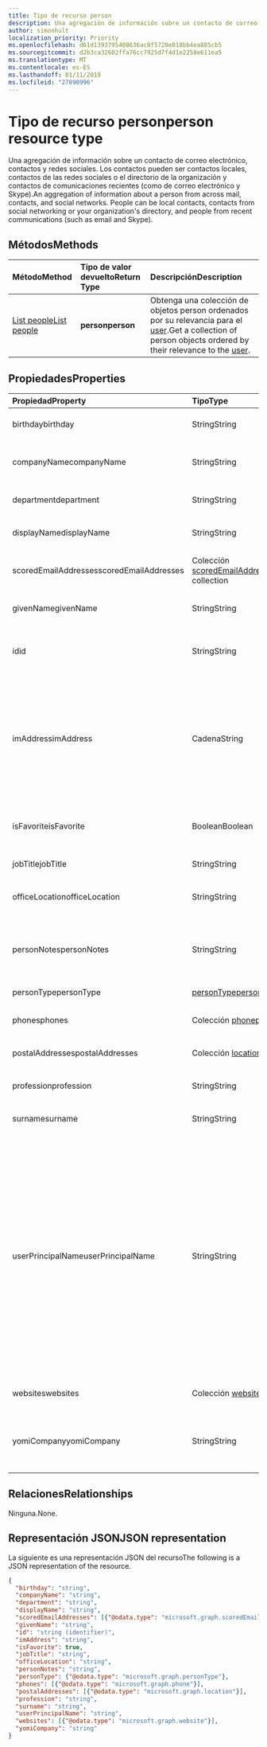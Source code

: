 ```yaml
---
title: Tipo de recurso person
description: Una agregación de información sobre un contacto de correo electrónico, contactos y redes sociales. Los contactos pueden ser contactos locales, contactos de las redes sociales o el directorio de la organización y contactos de comunicaciones recientes (como de correo electrónico y Skype).
author: simonhult
localization_priority: Priority
ms.openlocfilehash: d61d1393795408636ac8f5720e018bb4ea885cb5
ms.sourcegitcommit: d2b3ca32602ffa76cc7925d7f4d1e2258e611ea5
ms.translationtype: MT
ms.contentlocale: es-ES
ms.lasthandoff: 01/11/2019
ms.locfileid: "27890996"
---
```

# <a name="person-resource-type"></a><span data-ttu-id="4527f-104">Tipo de recurso person</span><span class="sxs-lookup"><span data-stu-id="4527f-104">person resource type</span></span>

<span data-ttu-id="4527f-p102">Una agregación de información sobre un contacto de correo electrónico, contactos y redes sociales. Los contactos pueden ser contactos locales, contactos de las redes sociales o el directorio de la organización y contactos de comunicaciones recientes (como de correo electrónico y Skype).</span><span class="sxs-lookup"><span data-stu-id="4527f-p102">An aggregation of information about a person from across mail, contacts, and social networks. People can be local contacts, contacts from social networking or your organization's directory, and people from recent communications (such as email and Skype).</span></span>

## <a name="methods"></a><span data-ttu-id="4527f-107">Métodos</span><span class="sxs-lookup"><span data-stu-id="4527f-107">Methods</span></span>

| <span data-ttu-id="4527f-108">Método</span><span class="sxs-lookup"><span data-stu-id="4527f-108">Method</span></span> | <span data-ttu-id="4527f-109">Tipo de valor devuelto</span><span class="sxs-lookup"><span data-stu-id="4527f-109">Return Type</span></span> | <span data-ttu-id="4527f-110">Descripción</span><span class="sxs-lookup"><span data-stu-id="4527f-110">Description</span></span> |
|:---------------|:--------|:----------|
|[<span data-ttu-id="4527f-111">List people</span><span class="sxs-lookup"><span data-stu-id="4527f-111">List people</span></span>](../api/user-list-people.md) | <span data-ttu-id="4527f-112">**person**</span><span class="sxs-lookup"><span data-stu-id="4527f-112">**person**</span></span> |<span data-ttu-id="4527f-113">Obtenga una colección de objetos person ordenados por su relevancia para el [user](../resources/user.md).</span><span class="sxs-lookup"><span data-stu-id="4527f-113">Get a collection of person objects ordered by their relevance to the [user](../resources/user.md).</span></span>|

## <a name="properties"></a><span data-ttu-id="4527f-114">Propiedades</span><span class="sxs-lookup"><span data-stu-id="4527f-114">Properties</span></span>

| <span data-ttu-id="4527f-115">Propiedad</span><span class="sxs-lookup"><span data-stu-id="4527f-115">Property</span></span> | <span data-ttu-id="4527f-116">Tipo</span><span class="sxs-lookup"><span data-stu-id="4527f-116">Type</span></span> | <span data-ttu-id="4527f-117">Descripción</span><span class="sxs-lookup"><span data-stu-id="4527f-117">Description</span></span> |
|:---------------|:--------|:----------|
|<span data-ttu-id="4527f-118">birthday</span><span class="sxs-lookup"><span data-stu-id="4527f-118">birthday</span></span>|<span data-ttu-id="4527f-119">String</span><span class="sxs-lookup"><span data-stu-id="4527f-119">String</span></span>|<span data-ttu-id="4527f-120">Cumpleaños del contacto.</span><span class="sxs-lookup"><span data-stu-id="4527f-120">The person's birthday.</span></span>|
|<span data-ttu-id="4527f-121">companyName</span><span class="sxs-lookup"><span data-stu-id="4527f-121">companyName</span></span>|<span data-ttu-id="4527f-122">String</span><span class="sxs-lookup"><span data-stu-id="4527f-122">String</span></span>|<span data-ttu-id="4527f-123">Nombre de la compañía del contacto.</span><span class="sxs-lookup"><span data-stu-id="4527f-123">The name of the person's company.</span></span>|
|<span data-ttu-id="4527f-124">department</span><span class="sxs-lookup"><span data-stu-id="4527f-124">department</span></span>|<span data-ttu-id="4527f-125">String</span><span class="sxs-lookup"><span data-stu-id="4527f-125">String</span></span>|<span data-ttu-id="4527f-126">Departamento del contacto.</span><span class="sxs-lookup"><span data-stu-id="4527f-126">The person's department.</span></span>|
|<span data-ttu-id="4527f-127">displayName</span><span class="sxs-lookup"><span data-stu-id="4527f-127">displayName</span></span>|<span data-ttu-id="4527f-128">String</span><span class="sxs-lookup"><span data-stu-id="4527f-128">String</span></span>|<span data-ttu-id="4527f-129">Nombre para mostrar del contacto.</span><span class="sxs-lookup"><span data-stu-id="4527f-129">The person's display name.</span></span>|
|<span data-ttu-id="4527f-130">scoredEmailAddresses</span><span class="sxs-lookup"><span data-stu-id="4527f-130">scoredEmailAddresses</span></span>|<span data-ttu-id="4527f-131">Colección [scoredEmailAddress](scoredemailaddress.md)</span><span class="sxs-lookup"><span data-stu-id="4527f-131">[scoredEmailAddress](scoredemailaddress.md) collection</span></span>|<span data-ttu-id="4527f-132">Direcciones de correo electrónico del contacto.</span><span class="sxs-lookup"><span data-stu-id="4527f-132">The person's email addresses.</span></span>|
|<span data-ttu-id="4527f-133">givenName</span><span class="sxs-lookup"><span data-stu-id="4527f-133">givenName</span></span>|<span data-ttu-id="4527f-134">String</span><span class="sxs-lookup"><span data-stu-id="4527f-134">String</span></span>|<span data-ttu-id="4527f-135">Nombre propio del contacto.</span><span class="sxs-lookup"><span data-stu-id="4527f-135">The person's given name.</span></span>|
|<span data-ttu-id="4527f-136">id</span><span class="sxs-lookup"><span data-stu-id="4527f-136">id</span></span>|<span data-ttu-id="4527f-137">String</span><span class="sxs-lookup"><span data-stu-id="4527f-137">String</span></span>|<span data-ttu-id="4527f-p103">Identificador único del contacto. Solo lectura.</span><span class="sxs-lookup"><span data-stu-id="4527f-p103">The person's unique identifier. Read-only.</span></span>|
|<span data-ttu-id="4527f-140">imAddress</span><span class="sxs-lookup"><span data-stu-id="4527f-140">imAddress</span></span>|<span data-ttu-id="4527f-141">Cadena</span><span class="sxs-lookup"><span data-stu-id="4527f-141">String</span></span>|<span data-ttu-id="4527f-p104">Dirección del protocolo de inicio de sesión (SIP) de voz sobre IP (VOIP) del servicio de mensajería instantánea correspondiente al usuario. Solo lectura.</span><span class="sxs-lookup"><span data-stu-id="4527f-p104">The instant message voice over IP (VOIP) session initiation protocol (SIP) address for the user. Read-only.</span></span>|
|<span data-ttu-id="4527f-144">isFavorite</span><span class="sxs-lookup"><span data-stu-id="4527f-144">isFavorite</span></span>|<span data-ttu-id="4527f-145">Boolean</span><span class="sxs-lookup"><span data-stu-id="4527f-145">Boolean</span></span>|<span data-ttu-id="4527f-146">`true` si el usuario ha marcado este contacto como favorito.</span><span class="sxs-lookup"><span data-stu-id="4527f-146">`true` if the user has flagged this person as a favorite.</span></span>|
|<span data-ttu-id="4527f-147">jobTitle</span><span class="sxs-lookup"><span data-stu-id="4527f-147">jobTitle</span></span>|<span data-ttu-id="4527f-148">String</span><span class="sxs-lookup"><span data-stu-id="4527f-148">String</span></span>|<span data-ttu-id="4527f-149">Puesto del contacto.</span><span class="sxs-lookup"><span data-stu-id="4527f-149">The person's job title.</span></span>|
|<span data-ttu-id="4527f-150">officeLocation</span><span class="sxs-lookup"><span data-stu-id="4527f-150">officeLocation</span></span>|<span data-ttu-id="4527f-151">String</span><span class="sxs-lookup"><span data-stu-id="4527f-151">String</span></span>|<span data-ttu-id="4527f-152">Ubicación de la oficina del contacto.</span><span class="sxs-lookup"><span data-stu-id="4527f-152">The location of the person's office.</span></span>|
|<span data-ttu-id="4527f-153">personNotes</span><span class="sxs-lookup"><span data-stu-id="4527f-153">personNotes</span></span>|<span data-ttu-id="4527f-154">String</span><span class="sxs-lookup"><span data-stu-id="4527f-154">String</span></span>|<span data-ttu-id="4527f-155">Notas de forma libre que el usuario ha tomado sobre este contacto.</span><span class="sxs-lookup"><span data-stu-id="4527f-155">Free-form notes that the user has taken about this person.</span></span>|
|<span data-ttu-id="4527f-156">personType</span><span class="sxs-lookup"><span data-stu-id="4527f-156">personType</span></span>|[<span data-ttu-id="4527f-157">personType</span><span class="sxs-lookup"><span data-stu-id="4527f-157">personType</span></span>](persontype.md) |<span data-ttu-id="4527f-158">Tipo de contacto.</span><span class="sxs-lookup"><span data-stu-id="4527f-158">The type of person.</span></span>|
|<span data-ttu-id="4527f-159">phones</span><span class="sxs-lookup"><span data-stu-id="4527f-159">phones</span></span>|<span data-ttu-id="4527f-160">Colección [phone](phone.md)</span><span class="sxs-lookup"><span data-stu-id="4527f-160">[phone](phone.md) collection</span></span>|<span data-ttu-id="4527f-161">Número de teléfono del contacto.</span><span class="sxs-lookup"><span data-stu-id="4527f-161">The person's phone numbers.</span></span>|
|<span data-ttu-id="4527f-162">postalAddresses</span><span class="sxs-lookup"><span data-stu-id="4527f-162">postalAddresses</span></span>|<span data-ttu-id="4527f-163">Colección [location](location.md)</span><span class="sxs-lookup"><span data-stu-id="4527f-163">[location](location.md) collection</span></span>|<span data-ttu-id="4527f-164">Direcciones del contacto.</span><span class="sxs-lookup"><span data-stu-id="4527f-164">The person's addresses.</span></span>|
|<span data-ttu-id="4527f-165">profession</span><span class="sxs-lookup"><span data-stu-id="4527f-165">profession</span></span>|<span data-ttu-id="4527f-166">String</span><span class="sxs-lookup"><span data-stu-id="4527f-166">String</span></span>|<span data-ttu-id="4527f-167">Profesión del contacto.</span><span class="sxs-lookup"><span data-stu-id="4527f-167">The person's profession.</span></span>|
|<span data-ttu-id="4527f-168">surname</span><span class="sxs-lookup"><span data-stu-id="4527f-168">surname</span></span>|<span data-ttu-id="4527f-169">String</span><span class="sxs-lookup"><span data-stu-id="4527f-169">String</span></span>|<span data-ttu-id="4527f-170">Apellido del contacto.</span><span class="sxs-lookup"><span data-stu-id="4527f-170">The person's surname.</span></span>|
|<span data-ttu-id="4527f-171">userPrincipalName</span><span class="sxs-lookup"><span data-stu-id="4527f-171">userPrincipalName</span></span>|<span data-ttu-id="4527f-172">String</span><span class="sxs-lookup"><span data-stu-id="4527f-172">String</span></span>|<span data-ttu-id="4527f-p105">Nombre principal de usuario (UPN) del contacto. El UPN es un nombre de inicio de sesión de Internet del contacto basado en la norma [RFC 822](https://www.ietf.org/rfc/rfc0822.txt). Por convención, se debe asignar al nombre de correo electrónico del contacto. El formato general es alias@domain.</span><span class="sxs-lookup"><span data-stu-id="4527f-p105">The user principal name (UPN) of the person. The UPN is an Internet-style login name for the person based on the Internet standard [RFC 822](https://www.ietf.org/rfc/rfc0822.txt). By convention, this should map to the person's email name. The general format is alias@domain.</span></span>|
|<span data-ttu-id="4527f-177">websites</span><span class="sxs-lookup"><span data-stu-id="4527f-177">websites</span></span>|<span data-ttu-id="4527f-178">Colección [website](website.md)</span><span class="sxs-lookup"><span data-stu-id="4527f-178">[website](website.md) collection</span></span>|<span data-ttu-id="4527f-179">Sitios web del contacto.</span><span class="sxs-lookup"><span data-stu-id="4527f-179">The person's websites.</span></span>|
|<span data-ttu-id="4527f-180">yomiCompany</span><span class="sxs-lookup"><span data-stu-id="4527f-180">yomiCompany</span></span>|<span data-ttu-id="4527f-181">String</span><span class="sxs-lookup"><span data-stu-id="4527f-181">String</span></span>|<span data-ttu-id="4527f-182">Nombre fonético japonés de la compañía del contacto.</span><span class="sxs-lookup"><span data-stu-id="4527f-182">The phonetic Japanese name of the person's company.</span></span>|

## <a name="relationships"></a><span data-ttu-id="4527f-183">Relaciones</span><span class="sxs-lookup"><span data-stu-id="4527f-183">Relationships</span></span>

<span data-ttu-id="4527f-184">Ninguna.</span><span class="sxs-lookup"><span data-stu-id="4527f-184">None.</span></span>

## <a name="json-representation"></a><span data-ttu-id="4527f-185">Representación JSON</span><span class="sxs-lookup"><span data-stu-id="4527f-185">JSON representation</span></span>

<span data-ttu-id="4527f-186">La siguiente es una representación JSON del recurso</span><span class="sxs-lookup"><span data-stu-id="4527f-186">The following is a JSON representation of the resource.</span></span>

<!--{
  "blockType": "resource",
  "optionalProperties": [],
  "baseType": "microsoft.graph.entity",
  "@odata.type": "microsoft.graph.person"
}-->

```json
{
  "birthday": "string",
  "companyName": "string",
  "department": "string",
  "displayName": "string",
  "scoredEmailAddresses": [{"@odata.type": "microsoft.graph.scoredEmailAddress"}],
  "givenName": "string",
  "id": "string (identifier)",
  "imAddress": "string",
  "isFavorite": true,
  "jobTitle": "string",
  "officeLocation": "string",
  "personNotes": "string",
  "personType": {"@odata.type": "microsoft.graph.personType"},
  "phones": [{"@odata.type": "microsoft.graph.phone"}],
  "postalAddresses": [{"@odata.type": "microsoft.graph.location"}],
  "profession": "string",
  "surname": "string",
  "userPrincipalName": "string",
  "websites": [{"@odata.type": "microsoft.graph.website"}],
  "yomiCompany": "string"
}

```

<!-- uuid: 8fcb5dbc-d5aa-4681-8e31-b001d5168d79
2015-10-25 14:57:30 UTC -->
<!-- {
  "type": "#page.annotation",
  "description": "person resource",
  "keywords": "",
  "section": "documentation",
  "tocPath": ""
}-->
